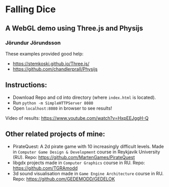 # Falling Dice
## A WebGL demo using Three.js and Physijs
### Jörundur Jörundsson

These examples provided good help:
 - https://stemkoski.github.io/Three.js/
 - https://github.com/chandlerprall/Physijs
 
 ## Instructions:
  - Download Repo and cd into directory (where `index.html` is located).
  - Run `python -m SimpleHTTPServer 8080`
  - Open `localhost:8080` in browser to see results!
  
Video of results: https://www.youtube.com/watch?v=HxpEEJggH-Q

## Other related projects of mine:
 - PirateQuest: A 2d pirate game with 10 increasingly difficult levels. Made in `Computer Game Design & Development` course in Reykjavik University (RU). Repo: https://github.com/MartenGames/PirateQuest
 - libgdx projects made in `Computer Graphics` course in RU. Repo: https://github.com/TGRAmodd
 - 3d sound visualisation made in `Game Engine Architecture` course in RU. Repo: https://github.com/GEDEMODD/GEDELOK
